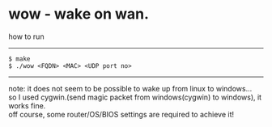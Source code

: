 wow - wake on wan.
=====
how to run
_____
~~~
$ make
$ ./wow <FQDN> <MAC> <UDP port no>
~~~
_____
note: it does not seem to be possible to wake up from linux to windows...  
so I used cygwin.(send magic packet from windows(cygwin) to windows), it works fine.  
off course, some router/OS/BIOS settings are required to achieve it!  
